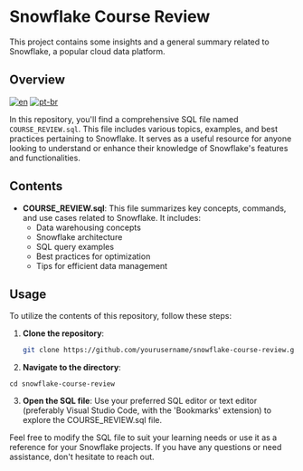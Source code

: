 # Snowflake Course Review

This project contains some insights and a general summary related to Snowflake, a popular cloud data platform.

## Overview

[![en](https://img.shields.io/badge/lang-en-red.svg?style=flat-square)](https://github.com/nothingnothings/snowflake-summary)
[![pt-br](https://img.shields.io/badge/lang-pt--br-green.svg?style=flat-square)](https://github.com/nothingnothings/snowflake-summary/blob/master/README.pt-br.md)

In this repository, you'll find a comprehensive SQL file named `COURSE_REVIEW.sql`. This file includes various topics, examples, and best practices pertaining to Snowflake. It serves as a useful resource for anyone looking to understand or enhance their knowledge of Snowflake's features and functionalities.

## Contents

- **COURSE_REVIEW.sql**: This file summarizes key concepts, commands, and use cases related to Snowflake. It includes:
  - Data warehousing concepts
  - Snowflake architecture
  - SQL query examples
  - Best practices for optimization
  - Tips for efficient data management

## Usage

To utilize the contents of this repository, follow these steps:

1. **Clone the repository**:
   ```bash
   git clone https://github.com/yourusername/snowflake-course-review.git

2. **Navigate to the directory**:

```
cd snowflake-course-review
```

3. **Open the SQL file**: Use your preferred SQL editor or text editor (preferably Visual Studio Code, with the 'Bookmarks' extension) to explore the COURSE_REVIEW.sql file.


Feel free to modify the SQL file to suit your learning needs or use it as a reference for your Snowflake projects. If you have any questions or need assistance, don't hesitate to reach out.

